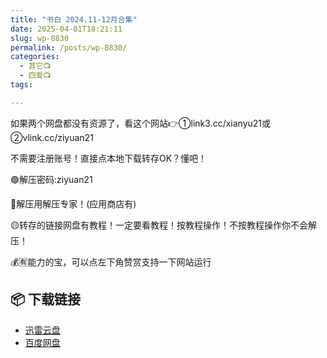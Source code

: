 ```yaml
---
title: "书白 2024.11-12月合集"
date: 2025-04-01T18:21:11
slug: wp-8830
permalink: /posts/wp-8830/
categories:
  - 其它📺
  - 四爱📺
tags:

---
```


如果两个网盘都没有资源了，看这个网站👉①link3.cc/xianyu21或②vlink.cc/ziyuan21

不需要注册账号！直接点本地下载转存OK？懂吧！

🟢解压密码:ziyuan21

🔵解压用解压专家！(应用商店有)

🟡转存的链接网盘有教程！一定要看教程！按教程操作！不按教程操作你不会解压！

💰🈶能力的宝，可以点左下角赞赏支持一下网站运行

## 📦 下载链接
- [迅雷云盘](https://blziyuan21.com/pay-download/8830?key=fed9b8c39e&down_id=0)
- [百度网盘](https://blziyuan21.com/pay-download/8830?key=fed9b8c39e&down_id=1)

